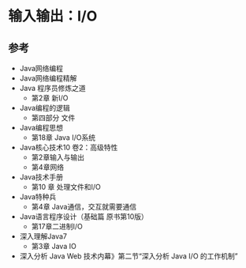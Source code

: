# 输入输出：I/O














##  参考
- Java网络编程
- Java网络编程精解
- Java 程序员修炼之道
  - 第2章 新I/O
- Java编程的逻辑
  - 第四部分 文件
- Java编程思想
  - 第18章 Java I/O系统
- Java核心技术10 卷2：高级特性
  - 第2章输入与输出
  - 第4章网络
- Java技术手册
  - 第10 章 处理文件和I/O
- Java特种兵
  - 第4章 Java通信，交互就需要通信
- Java语言程序设计（基础篇 原书第10版）
  - 第17章二进制I/O
- 深入理解Java7
  - 第3章 Java IO
- 深入分析 Java Web 技术内幕》第二节“深入分析 Java I/O 的工作机制”






